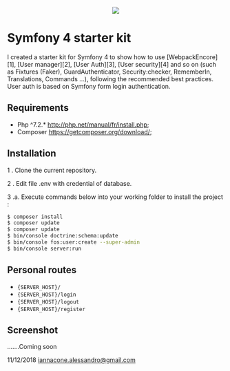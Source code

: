 <p align="center"><a href="https://symfony.com" target="_blank">
    <img src="https://symfony.com/logos/symfony_black_02.svg">
</a></p>

Symfony 4 starter kit
=====================

I created a starter kit for Symfony 4 to show how to use [WebpackEncore][1], [User manager][2], [User Auth][3], [User security][4]
and so on (such as Fixtures (Faker), GuardAuthenticator, Security:checker, RememberIn, Translations, Commands ...),
following the recommended best practices.
User auth is based on Symfony form login authentication.

Requirements
------------

  * Php ^7.2.*   http://php.net/manual/fr/install.php;
  * Composer    https://getcomposer.org/download/;
  
Installation
------------

1 . Clone the current repository.

2 . Edit file .env with credential of database.


3 .a. Execute commands below into your working folder to install the project :

```bash
$ composer install
$ composer update
$ composer update
$ bin/console doctrine:schema:update 
$ bin/console fos:user:create --super-admin
$ bin/console server:run
```

Personal routes
-----
- `{SERVER_HOST}/`
- `{SERVER_HOST}/login`
- `{SERVER_HOST}/logout`
- `{SERVER_HOST}/register`


Screenshot
-----
.......Coming soon



11/12/2018 iannacone.alessandro@gmail.com
